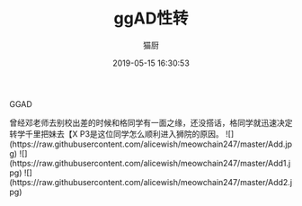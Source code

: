 ﻿---
layout: post
title: ggAD性转
date: 2019-05-15 16:30:53
updated: 2019-05-15 16:30:53
comments: true
categories: [Photo]
tags: [ggad, 格邓, 神奇动物在哪里]
author: "猫厨"
description: ""
toc: true
---

<p>GGAD</p> 
曾经邓老师去别校出差的时候和格同学有一面之缘，还没搭话，格同学就迅速决定转学千里把妹去【X
P3是这位同学怎么顺利进入狮院的原因。
![](https://raw.githubusercontent.com/alicewish/meowchain247/master/Add.jpg)
![](https://raw.githubusercontent.com/alicewish/meowchain247/master/Add1.jpg)
![](https://raw.githubusercontent.com/alicewish/meowchain247/master/Add2.jpg)


